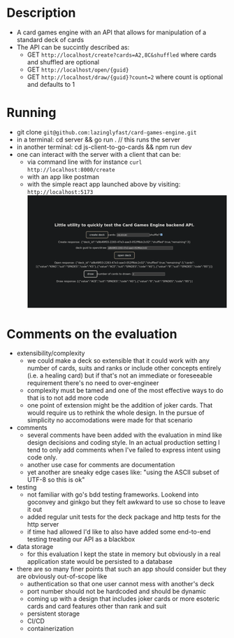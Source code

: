 # Description

- A card games engine with an API that allows for manipulation of a standard deck of cards
- The API can be succintly described as:
  - GET `http://localhost/create?cards=A2,8C&shuffled` where cards and shuffled are optional
  - GET `http://localhost/open/{guid}`
  - GET `http://localhost/draw/{guid}?count=2` where count is optional and defaults to 1

# Running

- git clone `git@github.com:lazinglyfast/card-games-engine.git`
- in a terminal: cd server && go run . // this runs the server
- in another terminal: cd js-client-to-go-cards && npm run dev
- one can interact with the server with a client that can be:
  - via command line with for instance `curl http://localhost:8000/create`
  - with an app like postman
  - with the simple react app launched above by visiting: `http://localhost:5173`
    ![alt text](https://github.com/lazinglyfast/card-games-engine/blob/main/react_app.png?raw=true)

# Comments on the evaluation

- extensibility/complexity
  - we could make a deck so extensible that it could work with any number of cards, suits and ranks or include other concepts entirely (i.e. a healing card) but if that's not an immediate or foreseeable requirement there's no need to over-engineer
  - complexity must be tamed and one of the most effective ways to do that is to not add more code
  - one point of extension might be the addition of joker cards. That would require us to rethink the whole design. In the pursue of simplicity no accomodations were made for that scenario
- comments
  - several comments have been added with the evaluation in mind like design decisions and coding style. In an actual production setting I tend to only add comments when I've failed to express intent using code only.
  - another use case for comments are documentation
  - yet another are sneaky edge cases like: "using the ASCII subset of UTF-8 so this is ok"
- testing
  - not familiar with go's bdd testing frameworks. Lookend into goconvey and ginkgo but they felt awkward to use so chose to leave it out
  - added regular unit tests for the deck package and http tests for the http server
  - if time had allowed I'd like to also have added some end-to-end testing treating our API as a blackbox
- data storage
  - for this evaluation I kept the state in memory but obviously in a real application state would be persisted to a database
- there are so many finer points that such an app should consider but they are obviously out-of-scope like
  - authentication so that one user cannot mess with another's deck
  - port number should not be hardcoded and should be dynamic
  - coming up with a design that includes joker cards or more esoteric cards and card features other than rank and suit
  - persistent storage
  - CI/CD
  - containerization
